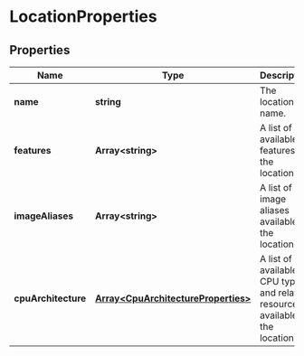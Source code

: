 # LocationProperties

## Properties
| Name | Type | Description | Notes |
| ------------ | ------------- | ------------- | ------------- |
| **name** | **string** | The location name. | [optional] [default to undefined] |
| **features** | **Array&lt;string&gt;** | A list of available features in the location. | [optional] [readonly] [default to undefined] |
| **imageAliases** | **Array&lt;string&gt;** | A list of image aliases available in the location. | [optional] [readonly] [default to undefined] |
| **cpuArchitecture** | [**Array&lt;CpuArchitectureProperties&gt;**](CpuArchitectureProperties.md) | A list of available CPU types and related resources available in the location. | [optional] [readonly] [default to undefined] |


